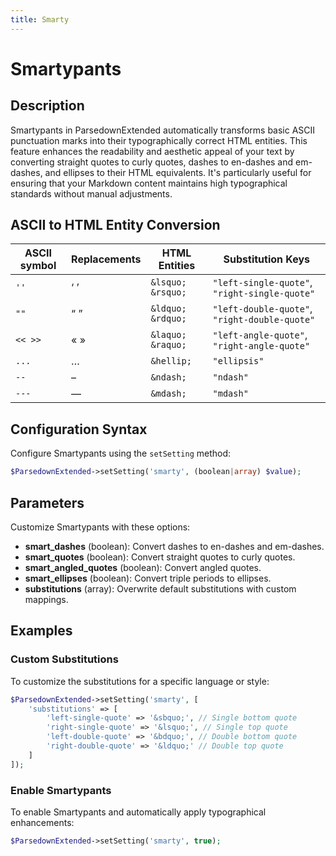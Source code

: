 ```yaml
---
title: Smarty
---
```


# Smartypants

## Description

Smartypants in ParsedownExtended automatically transforms basic ASCII punctuation marks into their typographically correct HTML entities. This feature enhances the readability and aesthetic appeal of your text by converting straight quotes to curly quotes, dashes to en-dashes and em-dashes, and ellipses to their HTML equivalents. It's particularly useful for ensuring that your Markdown content maintains high typographical standards without manual adjustments.

## ASCII to HTML Entity Conversion

| ASCII symbol | Replacements    | HTML Entities       | Substitution Keys                  |
| ------------ | --------------- | ------------------- | ---------------------------------- |
| `''`         | &lsquo; &rsquo; | `&lsquo;` `&rsquo;` | `"left-single-quote"`, `"right-single-quote"` |
| `""`         | &ldquo; &rdquo; | `&ldquo;` `&rdquo;` | `"left-double-quote"`, `"right-double-quote"` |
| `<< >>`      | &laquo; &raquo; | `&laquo;` `&raquo;` | `"left-angle-quote"`, `"right-angle-quote"`   |
| `...`        | &hellip;        | `&hellip;`          | `"ellipsis"`                        |
| `--`         | &ndash;         | `&ndash;`           | `"ndash"`                           |
| `---`        | &mdash;         | `&mdash;`           | `"mdash"`                           |

## Configuration Syntax

Configure Smartypants using the `setSetting` method:

```php
$ParsedownExtended->setSetting('smarty', (boolean|array) $value);
```

## Parameters

Customize Smartypants with these options:

- **smart_dashes** (boolean): Convert dashes to en-dashes and em-dashes.
- **smart_quotes** (boolean): Convert straight quotes to curly quotes.
- **smart_angled_quotes** (boolean): Convert angled quotes.
- **smart_ellipses** (boolean): Convert triple periods to ellipses.
- **substitutions** (array): Overwrite default substitutions with custom mappings.

## Examples

### Custom Substitutions

To customize the substitutions for a specific language or style:

```php
$ParsedownExtended->setSetting('smarty', [
    'substitutions' => [
        'left-single-quote' => '&sbquo;', // Single bottom quote
        'right-single-quote' => '&lsquo;', // Single top quote
        'left-double-quote' => '&bdquo;', // Double bottom quote
        'right-double-quote' => '&ldquo;' // Double top quote
    ]
]);
```

### Enable Smartypants

To enable Smartypants and automatically apply typographical enhancements:

```php
$ParsedownExtended->setSetting('smarty', true);
```